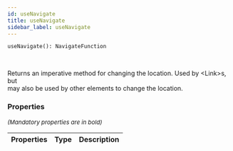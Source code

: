 ```yaml
---
id: useNavigate
title: useNavigate
sidebar_label: useNavigate
---
```


```tsx
useNavigate(): NavigateFunction
```
<br/>

Returns an imperative method for changing the location. Used by <Link\>s, but  
may also be used by other elements to change the location.

### Properties

<font size="2"><i>(Mandatory properties are in bold)</i></font>

| Properties | Type | Description |
| --------- | ---- | ----------- |
